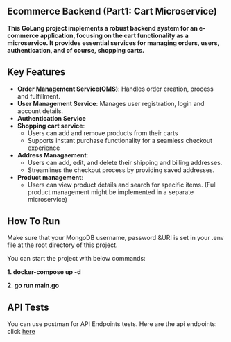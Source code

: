 ## Ecommerce Backend (Part1: Cart Microservice)
**This GoLang project implements a robust backend system for an e-commerce application, focusing on the cart functionality as a microservice. It provides essential services for managing orders, users, authentication, and of course, shopping carts.**

## Key Features
* **Order Management Service(OMS)**: Handles order creation, process and fulfillment.
* **User Management Service**: Manages user registration, login and account details.
* **Authentication Service**
* **Shopping cart service**:
  * Users can add and remove products from their carts
  * Supports instant purchase functionality for a seamless checkout experience
* **Address Managaement**:
  * Users can add, edit, and delete their shipping and billing addresses.
  * Streamlines the checkout process by providing saved addresses.
* **Product management**:
  * Users can view product details and search for specific items. (Full product management might be implemented in a separate microservice)
  
## How To Run
Make sure that your MongoDB username, password &URI is set in your .env file at the root directory of this project.

You can start the project with below commands:

**1. docker-compose up -d**

**2. go run main.go**

## API Tests
You can use postman for API Endpoints tests.
Here are the api endpoints: click [here](https://docs.google.com/document/d/1UEeHIvhaaA9IXMhYLDiJtD_8RNBqZmoh3kJ09GH3DrY/edit?usp=sharing)
